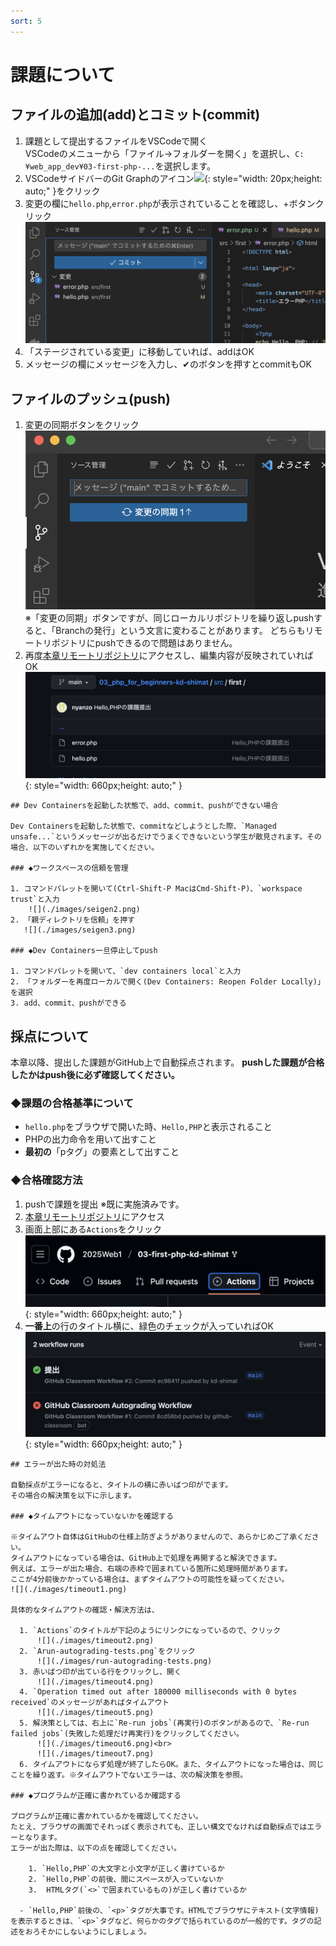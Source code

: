```yaml
---
sort: 5
---
```

# 課題について

## ファイルの追加(add)とコミット(commit)

1. 課題として提出するファイルをVSCodeで開く<br>
   VSCodeのメニューから「ファイル->フォルダーを開く」を選択し、`C:¥web_app_dev¥03-first-php-...`を選択します。
2. VSCodeサイドバーのGit Graphのアイコン![](./images/Aspose.Words.aedafcf0-3819-4263-af12-50337a38362b.016.png){: style="width: 20px;height: auto;" }をクリック
3. 変更の欄に`hello.php`,`error.php`が表示されていることを確認し、+ボタンクリック<br>
![](./images/%E3%82%B9%E3%82%AF%E3%83%AA%E3%83%BC%E3%83%B3%E3%82%B7%E3%83%A7%E3%83%83%E3%83%88%202023-04-12%2017.04.21.png)
4. 「ステージされている変更」に移動していれば、addはOK
5. メッセージの欄にメッセージを入力し、✔のボタンを押すとcommitもOK

## ファイルのプッシュ(push)

1. 変更の同期ボタンをクリック<br>
   ![](./images/%E3%82%B9%E3%82%AF%E3%83%AA%E3%83%BC%E3%83%B3%E3%82%B7%E3%83%A7%E3%83%83%E3%83%88%202023-04-21%209.35.15.png)<br>
    ※「変更の同期」ボタンですが、同じローカルリポジトリを繰り返しpushすると、「Branchの発行」という文言に変わることがあります。
    どちらもリモートリポジトリにpushできるので問題はありません。
2. 再度[本章リモートリポジトリ](https://classroom.github.com/a/yRgScATF)にアクセスし、編集内容が反映されていればOK<br>
    ![](./images/push.png){: style="width: 660px;height: auto;" }

```note
## Dev Containersを起動した状態で、add、commit、pushができない場合

Dev Containersを起動した状態で、commitなどしようとした際、`Managed unsafe...`というメッセージが出るだけでうまくできないという学生が散見されます。その場合、以下のいずれかを実施してください。

### ◆ワークスペースの信頼を管理

1. コマンドパレットを開いて(Ctrl-Shift-P MacはCmd-Shift-P)、`workspace trust`と入力 
    ![](./images/seigen2.png)
2. 「親ディレクトリを信頼」を押す
   ![](./images/seigen3.png)

### ◆Dev Containers一旦停止してpush

1. コマンドパレットを開いて、`dev containers local`と入力
2. 「フォルダーを再度ローカルで開く(Dev Containers: Reopen Folder Locally)」を選択
3. add、commit、pushができる
```

## 採点について

本章以降、提出した課題がGitHub上で自動採点されます。
**pushした課題が合格したかはpush後に必ず確認してください。**

### ◆課題の合格基準について

- `hello.php`をブラウザで開いた時、`Hello,PHP`と表示されること
- PHPの出力命令を用いて出すこと
- **最初の**「pタグ」の要素として出すこと

### ◆合格確認方法

1. pushで課題を提出
   ※既に実施済みです。
2. [本章リモートリポジトリ](https://classroom.github.com/a/yRgScATF)にアクセス<br>
3. 画面上部にある`Actions`をクリック<br>
   ![](./images/actions.png){: style="width: 660px;height: auto;" }
4. **一番上**の行のタイトル横に、緑色のチェックが入っていればOK<br>
   ![](./images/auto-grading.jpg){: style="width: 660px;height: auto;" }

```note
## エラーが出た時の対処法

自動採点がエラーになると、タイトルの横に赤いばつ印がでます。
その場合の解決策を以下に示します。

### ◆タイムアウトになっていないかを確認する

※タイムアウト自体はGitHubの仕様上防ぎようがありませんので、あらかじめご了承ください。
タイムアウトになっている場合は、GitHub上で処理を再開すると解決できます。
例えば、エラーが出た場合、右端の赤枠で囲まれている箇所に処理時間があります。
ここが4分前後かかっている場合は、まずタイムアウトの可能性を疑ってください。
![](./images/timeout1.png)

具体的なタイムアウトの確認・解決方法は、

  1. `Actions`のタイトルが下記のようにリンクになっているので、クリック
      ![](./images/timeout2.png)
  2. `Arun-autograding-tests.png`をクリック
      ![](./images/run-autograding-tests.png)
  3. 赤いばつ印が出ている行をクリックし、開く
      ![](./images/timeout4.png)
  4. `Operation timed out after 180000 milliseconds with 0 bytes received`のメッセージがあればタイムアウト
      ![](./images/timeout5.png)
  5. 解決策としては、右上に`Re-run jobs`(再実行)のボタンがあるので、`Re-run failed jobs`(失敗した処理だけ再実行)をクリックしてください。
      ![](./images/timeout6.png)<br>
      ![](./images/timeout7.png)
  6. タイムアウトにならず処理が終了したらOK。また、タイムアウトになった場合は、同じことを繰り返す。※タイムアウトでないエラーは、次の解決策を参照。

### ◆プログラムが正確に書かれているか確認する

プログラムが正確に書かれているかを確認してください。
たとえ、ブラウザの画面でそれっぽく表示されても、正しい構文でなければ自動採点ではエラーとなります。
エラーが出た際は、以下の点を確認してください。

    1. `Hello,PHP`の大文字と小文字が正しく書けているか
    2. `Hello,PHP`の前後、間にスペースが入っていないか
    3.  HTMLタグ(`<>`で囲まれているもの)が正しく書けているか
  
  - `Hello,PHP`前後の、`<p>`タグが大事です。HTMLでブラウザにテキスト(文字情報)を表示するときは、`<p>`タグなど、何らかのタグで括られているのが一般的です。タグの記述をおろそかにしないようにしましょう。
```
